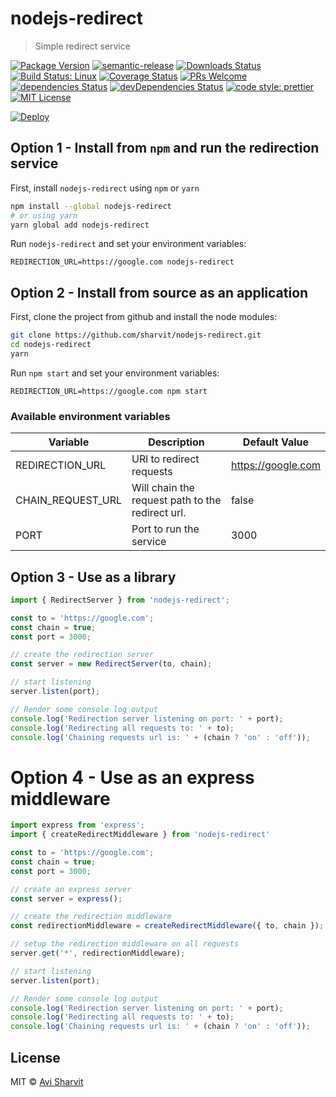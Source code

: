 # nodejs-redirect

> Simple redirect service

[![Package Version](https://img.shields.io/npm/v/nodejs-redirect.svg?style=flat-square)](https://www.npmjs.com/package/nodejs-redirect)
[![semantic-release](https://img.shields.io/badge/%20%20%F0%9F%93%A6%F0%9F%9A%80-semantic--release-e10079.svg)](https://github.com/semantic-release/semantic-release)
[![Downloads Status](https://img.shields.io/npm/dm/nodejs-redirect.svg?style=flat-square)](https://npm-stat.com/charts.html?package=nodejs-redirect&from=2016-04-01)
[![Build Status: Linux](https://img.shields.io/travis/sharvit/nodejs-redirect/master.svg?style=flat-square)](https://travis-ci.org/sharvit/nodejs-redirect)
[![Coverage Status](https://coveralls.io/repos/github/sharvit/nodejs-redirect/badge.svg?branch=master)](https://coveralls.io/github/sharvit/nodejs-redirect?branch=master)
[![PRs Welcome](https://img.shields.io/badge/PRs-welcome-brightgreen.svg?style=flat-square)](http://makeapullrequest.com)
[![dependencies Status](https://david-dm.org/sharvit/nodejs-redirect/status.svg)](https://david-dm.org/sharvit/nodejs-redirect)
[![devDependencies Status](https://david-dm.org/sharvit/nodejs-redirect/dev-status.svg)](https://david-dm.org/sharvit/nodejs-redirect?type=dev)
[![code style: prettier](https://img.shields.io/badge/code_style-prettier-ff69b4.svg?style=flat-square)](https://github.com/prettier/prettier)
[![MIT License](https://img.shields.io/npm/l/stack-overflow-copy-paste.svg?style=flat-square)](http://opensource.org/licenses/MIT)

[![Deploy](https://www.herokucdn.com/deploy/button.svg)](https://heroku.com/deploy)

## Option 1 - Install from `npm` and run the redirection service

First, install `nodejs-redirect` using `npm` or `yarn`

```sh
npm install --global nodejs-redirect
# or using yarn
yarn global add nodejs-redirect
```

Run `nodejs-redirect` and set your environment variables:

```
REDIRECTION_URL=https://google.com nodejs-redirect
```

## Option 2 - Install from source as an application

First, clone the project from github and install the node modules:

```sh
git clone https://github.com/sharvit/nodejs-redirect.git
cd nodejs-redirect
yarn
```

Run `npm start` and set your environment variables:

```
REDIRECTION_URL=https://google.com npm start
```

### Available environment variables

| Variable          | Description                                      | Default Value      |
| ----------------- | ------------------------------------------------ | ------------------ |
| REDIRECTION_URL   | URl to redirect requests                         | https://google.com |
| CHAIN_REQUEST_URL | Will chain the request path to the redirect url. | false              |
| PORT              | Port to run the service                          | 3000               |

## Option 3 - Use as a library

```js
import { RedirectServer } from 'nodejs-redirect';

const to = 'https://google.com';
const chain = true;
const port = 3000;

// create the redirection server
const server = new RedirectServer(to, chain);

// start listening
server.listen(port);

// Render some console log output
console.log('Redirection server listening on port: ' + port);
console.log('Redirecting all requests to: ' + to);
console.log('Chaining requests url is: ' + (chain ? 'on' : 'off'));
```

# Option 4 - Use as an express middleware

```js
import express from 'express';
import { createRedirectMiddleware } from 'nodejs-redirect'

const to = 'https://google.com';
const chain = true;
const port = 3000;

// create an express server
const server = express();

// create the redirection middleware
const redirectionMiddleware = createRedirectMiddleware({ to, chain });

// setup the redirection middleware on all requests
server.get('*', redirectionMiddleware);

// start listening
server.listen(port);

// Render some console log output
console.log('Redirection server listening on port: ' + port);
console.log('Redirecting all requests to: ' + to);
console.log('Chaining requests url is: ' + (chain ? 'on' : 'off'));
```


## License

MIT &copy; [Avi Sharvit](https://sharvit.github.io)
